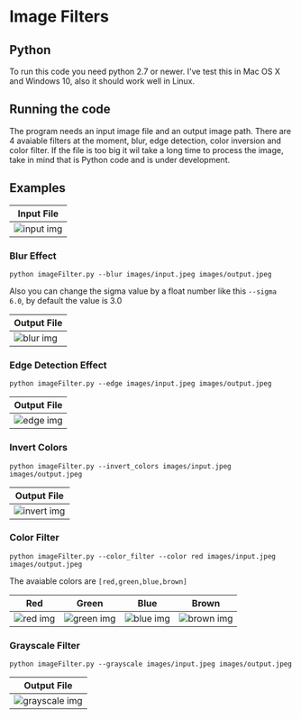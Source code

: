 # Image Filters
## Python 
To run this code you need python 2.7 or newer. I've test this in Mac OS X and Windows 10, also it should work well in Linux.

## Running the code
The program needs an input image file and an output image path. There are 4 avaiable filters at the moment, blur, edge detection, color inversion and color filter.
If the file is too big it wil take a long time to process the image, take in mind that is Python code and is under development.

## Examples

Input File | 
------------ |
![input img](https://i.imgur.com/DNBiwzn.jpg) | 

### Blur Effect

`python imageFilter.py --blur images/input.jpeg images/output.jpeg`

Also you can change the sigma value by a float number like this `--sigma 6.0`, by default the value is 3.0

Output File | 
------------ |
![blur img](https://i.imgur.com/YWQphHJ.jpg) | 

### Edge Detection Effect

`python imageFilter.py --edge images/input.jpeg images/output.jpeg`

Output File | 
------------ |
![edge img](https://i.imgur.com/il4xbhr.jpg) | 

### Invert Colors

`python imageFilter.py --invert_colors images/input.jpeg images/output.jpeg`

Output File | 
------------ |
![invert img](https://i.imgur.com/LR6TuPG.jpg) | 

### Color Filter

`python imageFilter.py --color_filter --color red images/input.jpeg images/output.jpeg`

The avaiable colors are  `[red,green,blue,brown]`

| Red | Green | Blue | Brown | 
| --- | ----- | ---- | ----- |
| ![red img](https://i.imgur.com/HNBHKp9.jpg) | ![green img](https://i.imgur.com/acO15Dv.jpg) | ![blue img](https://i.imgur.com/jS4HmIe.jpg) | ![brown img](https://i.imgur.com/dKslZfo.jpg) |

### Grayscale Filter

`python imageFilter.py --grayscale images/input.jpeg images/output.jpeg`

Output File | 
-- |
![grayscale img](https://i.imgur.com/DxwKCz0.jpg)|



